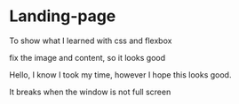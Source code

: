 # Landing-page
To show what I learned with css and flexbox

fix the image and content, so it looks good

Hello, I know I took my time, however I hope this looks good.

It breaks when the window is not full screen
